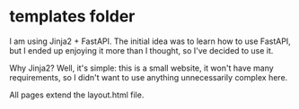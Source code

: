 # templates folder

I am using Jinja2 + FastAPI. The initial idea was to learn how to use FastAPI, but I ended up enjoying it more than I thought, so I've decided to use it.

Why Jinja2? Well, it's simple: this is a small website, it won't have many requirements, so I didn't want to use anything unnecessarily complex here.

All pages extend the layout.html file.